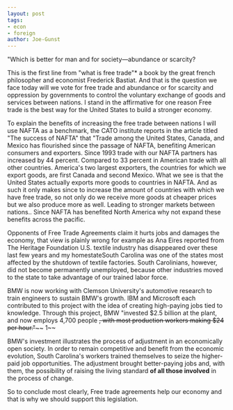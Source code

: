 ```yaml
---
layout: post
tags: 
- econ 
- foreign
author: Joe-Gunst
---
```

"Which is better for man and for society—abundance or scarcity?

This is the first line from "what is free trade"\* a book by the great french philosopher and economist Frederick Bastiat. And that is the question we face today will we vote for free trade and abundance or for scarcity and oppression by governments to control the voluntary exchange of goods and services between nations. I stand in the affirmative for one reason Free trade is the best way for the United States to build a stronger economy.

To explain the benefits of increasing the free trade between nations I will use NAFTA as a benchmark, the CATO institute reports in the article titled "The success of NAFTA" that "Trade among the United States, Canada, and Mexico has flourished since the passage of NAFTA, benefiting American consumers and exporters. Since 1993 trade with our NAFTA partners has increased by 44 percent. Compared to 33 percent in American trade with all other countries. America's two largest exporters, the countries for which we export goods, are first Canada and second Mexico. What we see is that the United States actually exports more goods to countries in NAFTA. And as such it only makes since to increase the amount of countries with which we have free trade, so not only do we receive more goods at cheaper prices but we also produce more as well. Leading to stronger markets between nations.. Since NAFTA has benefited North America why not expand these benefits across the pacific.

Opponents of Free Trade Agreements claim it hurts jobs and damages the economy, that view is plainly wrong for example as Ana Eires reported from The Heritage Foundation U.S. textile industry has disappeared over these last few years and my homestateSouth Carolina was one of the states most affected by the shutdown of textile factories. South Carolinians, however, did not become permanently unemployed, because other industries moved to the state to take advantage of our trained labor force.

BMW is now working with Clemson University's automotive research to train engineers to sustain BMW's growth. IBM and Microsoft each contributed to this project with the idea of creating high-paying jobs tied to knowledge. Through this project, BMW "invested $2.5 billion at the plant, and now employs 4,700 people ~~, with most production workers making $24 per hour."~~~~ 1~~

BMW's investment illustrates the process of adjustment in an economically open society. In order to remain competitive and benefit from the economic evolution, South Carolina's workers trained themselves to seize the higher-paid job opportunities. The adjustment brought better-paying jobs and, with them, the possibility of raising the living standard **of all those involved** in the process of change.

So to conclude most clearly, Free trade agreements help our economy and that is why we should support this legislation.
